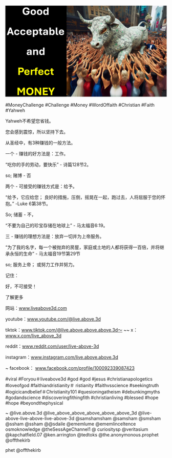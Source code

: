 ![Video cover image](../cover.jpg "cover photo")

#MoneyChallenge #Challenge #Money #WordOffaith #Christian #Faith #Yahweh

Yahweh不希望您省钱。

您会感到震惊，所以坚持下去。

从圣经中，有3种赚钱的一般方法。

一个 - 赚钱的好方法是：工作。

“吃你的手的劳动，要快乐”  - 诗篇128节2。

so; 赌博 - 否

两个 - 可接受的赚钱方式是：给予。

“给予，它应给您； 良好的措施，压倒，摇晃在一起，跑过去，人将屈服于您的怀抱。” -Luke 6第38节。

So; 储蓄 - 不，

“不要为自己的珍宝存储在地球上”  - 马太福音6:19。

三 - 赚钱的理想方法是：放弃一切并为上帝服务。

“为了我的名字，每一个被抛弃的房屋，家庭或土地的人都将获得一百倍，并将继承永恒的生命”  - 马太福音19节第29节

so; 服务上帝； 或努力工作并努力。

记住：

好，不可接受！


了解更多

网站：www.liveabove3d.com

youtube：www.youtube.com/@live.above.3d

tiktok：www.tiktok.com/@live.above.above.above.3d〜 ~~ x：www.x.com/live_above_3d

reddit：www.reddit.com/user/live-above-3d

instagram：www.instagram.com/live.above.above.3d

~ facebook： www.facebook.com/profile/100092339087423

#viral #Foryou＃liveabove3d #god #god #jesus #christianapologetics #loveofgod #faithiandristianity＃ ristianity #faithvsscience #seekingtruth #logicicandbelief＃Christianity101 #quesioningatheism #debunkingmyths #godandscience #discoveringfithingfith #christianliving #blessed #hope #hope #beyondthephysical

~ @live.above.3d @live_above_above_above_above_above_3d @live-above-live-above-live-above-3d @samshamsham @samsham @smsham @ssham @ssham @@sdaile @ememlume @ememlinceltence osmoknowledge @theSessAgeChannel1 @ curiositysp @veritasium @kapchatfield.07 @ken.arrington @tedtoks @the.anonymonous.prophet @offthekirb

phet @offthekirb